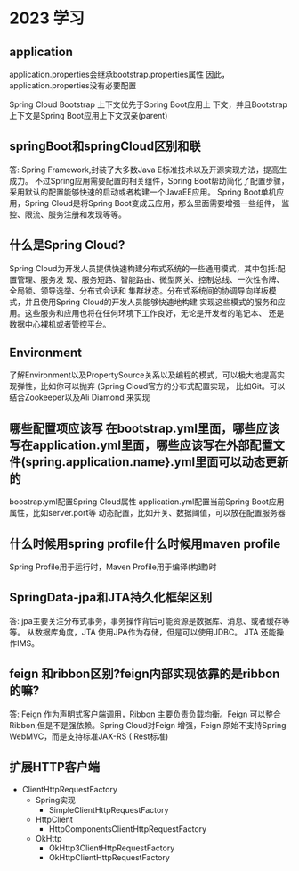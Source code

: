 # 2023 学习

## application

application.properties会继承bootstrap.properties属性 因此，application.properties没有必要配置

Spring Cloud Bootstrap 上下文优先于Spring Boot应用上 下文，并且Bootstrap上下文是Spring Boot应用上下文双亲(parent)

## springBoot和springCloud区别和联

答: Spring Framework,封装了大多数Java E标准技术以及开源实现方法，提高生成力。
不过Spring应用需要配置的相关组件，Spring Boot帮助简化了配置步骤，采用默认的配置能够快速的启动或者构建一个JavaEE应用。
Spring Boot单机应用，Spring Cloud是将Spring Boot变成云应用，那么里面需要增强一些组件， 监控、限流、服务注册和发现等等。

## 什么是Spring Cloud?

Spring Cloud为开发人员提供快速构建分布式系统的一些通用模式，其中包括:配置管理、服务发
现、服务短路、智能路由、微型网关、控制总线、一次性令牌、全局锁、领导选举、分布式会话和
集群状态。分布式系统间的协调导向样板模式，井且使用Spring Cloud的开发人员能够快速地构建
实现这些模式的服务和应用。这些服务和应用也将在任何环境下工作良好，无论是开发者的笔记本、
还是数据中心裸机或者管控平台。


## Environment

了解Environment以及PropertySource关系以及编程的模式，可以极大地提高实现弹性，比如你可以抛弃
(Spring Cloud官方的分布式配置实现， 比如Git。可以结合Zookeeper以及Ali Diamond 来实现


## 哪些配置项应该写 在bootstrap.yml里面，哪些应该写在application.yml里面，哪些应该写在外部配置文件(spring.application.name}.yml里面可以动态更新的

boostrap.yml配置Spring Cloud属性
application.yml配置当前Spring Boot应用属性，比如server.port等
动态配置，比如开关、数据阈值，可以放在配置服务器

## 什么时候用spring profile什么时候用maven profile

Spring Profile用于运行时，Maven Profile用于编译(构建)时

## SpringData-jpa和JTA持久化框架区别

答: jpa主要关注分布式事务，事务操作背后可能资源是数据库、消息、或者缓存等等。
从数据库角度，JTA 使用JPA作为存储，但是可以使用JDBC。
JTA 还能操作IMS。

## feign 和ribbon区别?feign内部实现依靠的是ribbon的嘛?

答: Feign 作为声明式客户端调用，Ribbon 主要负责负载均衡。Feign 可以整合
Ribbon,但是不是强依赖。Spring Cloud对Feign 增强，Feign 原始不支持Spring WebMVC，而是支持标准JAX-RS ( Rest标准)


## 扩展HTTP客户端

* ClientHttpRequestFactory
  * Spring实现
    * SimpleClientHttpRequestFactory
  * HttpClient
      * HttpComponentsClientHttpRequestFactory
  * OkHttp
      * OkHttp3ClientHttpRequestFactory
      * OkHttpClientHttpRequestFactory
